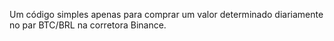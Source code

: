 Um código simples apenas para comprar um valor determinado diariamente no par BTC/BRL na corretora Binance.
